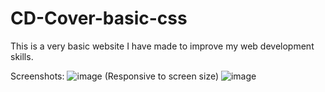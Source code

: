 # CD-Cover-basic-css
This is a very basic website I have made to improve my web development skills. 

Screenshots:
![image](https://user-images.githubusercontent.com/112823669/224496013-a839105c-90f1-46ff-bd76-4dbc056d7e86.png)
(Responsive to screen size)
![image](https://user-images.githubusercontent.com/112823669/224496055-40ba4398-25a1-454e-9e6e-03d152212ed3.png)
